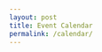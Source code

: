 ```yaml
---
layout: post
title: Event Calendar
permalink: /calendar/
---
```


<script src="https://code.jquery.com/jquery-3.1.1.min.js"   
integrity="sha256-hVVnYaiADRTO2PzUGmuLJr8BLUSjGIZsDYGmIJLv2b8="  crossorigin="anonymous"></script>
<script type="text/javascript" src="/scripts/moment.min.js"></script>
<script src="//cdnjs.cloudflare.com/ajax/libs/fullcalendar/3.2.0/fullcalendar.min.js"></script>
<link rel="stylesheet" href="//cdnjs.cloudflare.com/ajax/libs/fullcalendar/3.2.0/fullcalendar.min.css">
<link rel="stylesheet" media="print" href="//cdnjs.cloudflare.com/ajax/libs/fullcalendar/3.2.0/fullcalendar.print.css">

<script>
$(document).ready(function() {

	$('#calendar').fullCalendar({
		events:'/calendar-data'
	})

});

</script>



<div class="calendar" id="calendar"></div> 
<!-- <iframe src="https://calendar.google.com/calendar/embed?height=600&wkst=1&bgcolor=%23ffffff&ctz=Europe%2FLondon&src=ZGluZXNoa3VtYXJyLjMxQGdtYWlsLmNvbQ&src=YWRkcmVzc2Jvb2sjY29udGFjdHNAZ3JvdXAudi5jYWxlbmRhci5nb29nbGUuY29t&src=ZW4uY2FuYWRpYW4jaG9saWRheUBncm91cC52LmNhbGVuZGFyLmdvb2dsZS5jb20&src=ZW4uaW5kaWFuI2hvbGlkYXlAZ3JvdXAudi5jYWxlbmRhci5nb29nbGUuY29t&color=%23D81B60&color=%2333B679&color=%230B8043&color=%23009688" style="border:solid 1px #777" width="800" height="600" frameborder="0" scrolling="no"></iframe> -->